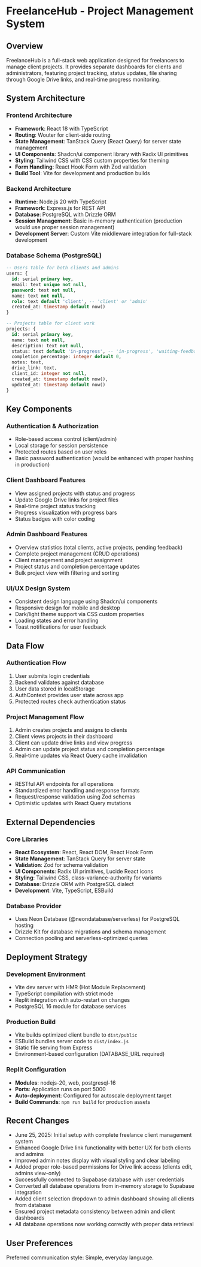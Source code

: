 # FreelanceHub - Project Management System

## Overview
FreelanceHub is a full-stack web application designed for freelancers to manage client projects. It provides separate dashboards for clients and administrators, featuring project tracking, status updates, file sharing through Google Drive links, and real-time progress monitoring.

## System Architecture

### Frontend Architecture
- **Framework**: React 18 with TypeScript
- **Routing**: Wouter for client-side routing
- **State Management**: TanStack Query (React Query) for server state management
- **UI Components**: Shadcn/ui component library with Radix UI primitives
- **Styling**: Tailwind CSS with CSS custom properties for theming
- **Form Handling**: React Hook Form with Zod validation
- **Build Tool**: Vite for development and production builds

### Backend Architecture
- **Runtime**: Node.js 20 with TypeScript
- **Framework**: Express.js for REST API
- **Database**: PostgreSQL with Drizzle ORM
- **Session Management**: Basic in-memory authentication (production would use proper session management)
- **Development Server**: Custom Vite middleware integration for full-stack development

### Database Schema (PostgreSQL)
```sql
-- Users table for both clients and admins
users: {
  id: serial primary key,
  email: text unique not null,
  password: text not null,
  name: text not null,
  role: text default 'client', -- 'client' or 'admin'
  created_at: timestamp default now()
}

-- Projects table for client work
projects: {
  id: serial primary key,
  name: text not null,
  description: text not null,
  status: text default 'in-progress', -- 'in-progress', 'waiting-feedback', 'complete'
  completion_percentage: integer default 0,
  notes: text,
  drive_link: text,
  client_id: integer not null,
  created_at: timestamp default now(),
  updated_at: timestamp default now()
}
```

## Key Components

### Authentication & Authorization
- Role-based access control (client/admin)
- Local storage for session persistence
- Protected routes based on user roles
- Basic password authentication (would be enhanced with proper hashing in production)

### Client Dashboard Features
- View assigned projects with status and progress
- Update Google Drive links for project files
- Real-time project status tracking
- Progress visualization with progress bars
- Status badges with color coding

### Admin Dashboard Features
- Overview statistics (total clients, active projects, pending feedback)
- Complete project management (CRUD operations)
- Client management and project assignment
- Project status and completion percentage updates
- Bulk project view with filtering and sorting

### UI/UX Design System
- Consistent design language using Shadcn/ui components
- Responsive design for mobile and desktop
- Dark/light theme support via CSS custom properties
- Loading states and error handling
- Toast notifications for user feedback

## Data Flow

### Authentication Flow
1. User submits login credentials
2. Backend validates against database
3. User data stored in localStorage
4. AuthContext provides user state across app
5. Protected routes check authentication status

### Project Management Flow
1. Admin creates projects and assigns to clients
2. Client views projects in their dashboard
3. Client can update drive links and view progress
4. Admin can update project status and completion percentage
5. Real-time updates via React Query cache invalidation

### API Communication
- RESTful API endpoints for all operations
- Standardized error handling and response formats
- Request/response validation using Zod schemas
- Optimistic updates with React Query mutations

## External Dependencies

### Core Libraries
- **React Ecosystem**: React, React DOM, React Hook Form
- **State Management**: TanStack Query for server state
- **Validation**: Zod for schema validation
- **UI Components**: Radix UI primitives, Lucide React icons
- **Styling**: Tailwind CSS, class-variance-authority for variants
- **Database**: Drizzle ORM with PostgreSQL dialect
- **Development**: Vite, TypeScript, ESBuild

### Database Provider
- Uses Neon Database (@neondatabase/serverless) for PostgreSQL hosting
- Drizzle Kit for database migrations and schema management
- Connection pooling and serverless-optimized queries

## Deployment Strategy

### Development Environment
- Vite dev server with HMR (Hot Module Replacement)
- TypeScript compilation with strict mode
- Replit integration with auto-restart on changes
- PostgreSQL 16 module for database services

### Production Build
- Vite builds optimized client bundle to `dist/public`
- ESBuild bundles server code to `dist/index.js`
- Static file serving from Express
- Environment-based configuration (DATABASE_URL required)

### Replit Configuration
- **Modules**: nodejs-20, web, postgresql-16
- **Ports**: Application runs on port 5000
- **Auto-deployment**: Configured for autoscale deployment target
- **Build Commands**: `npm run build` for production assets

## Recent Changes
- June 25, 2025: Initial setup with complete freelance client management system
- Enhanced Google Drive link functionality with better UX for both clients and admins
- Improved admin notes display with visual styling and clear labeling
- Added proper role-based permissions for Drive link access (clients edit, admins view-only)
- Successfully connected to Supabase database with user credentials
- Converted all database operations from in-memory storage to Supabase integration
- Added client selection dropdown to admin dashboard showing all clients from database
- Ensured project metadata consistency between admin and client dashboards
- All database operations now working correctly with proper data retrieval

## User Preferences
Preferred communication style: Simple, everyday language.